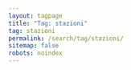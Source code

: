 ```yaml
---
layout: tagpage
title: "Tag: stazioni"
tag: stazioni
permalink: /search/tag/stazioni/
sitemap: false
robots: noindex
---
```

